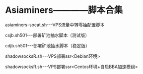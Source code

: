 # Asiaminers————脚本合集
asiaminers-socat.sh---VPS流量中转零抽配置脚本 

csjb.sh501---部署矿池抽水脚本（测试版）

cdjb.sh501---部署矿池抽水脚本（稳定版）

shadowsocksR.sh---VPS部署ssr<Debian环境>

shadowsocksR.sh---VPS部署ssr<Centos环境+自启BBA加速模组>

